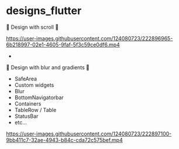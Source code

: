 # designs_flutter

💙 Design with scroll 💙

https://user-images.githubusercontent.com/124080723/222896965-6b218997-02e1-4605-9faf-5f3c59ce0df6.mp4

-

💙 Design with blur and gradients 💙
- SafeArea
- Custom widgets
- Blur
- BottomNavigatorbar
- Containers
- TableRow / Table
- StatusBar
- etc...



https://user-images.githubusercontent.com/124080723/222897100-9bb411c7-32ae-4943-b84c-cda72c575bef.mp4
